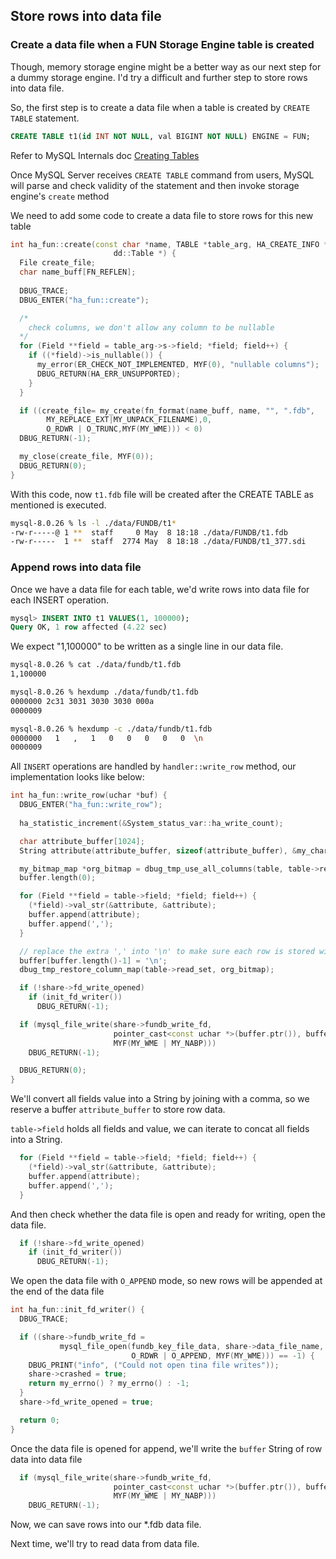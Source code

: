 ## Store rows into data file

### Create a data file when a FUN Storage Engine table is created

Though, memory storage engine might be a better way as our next step for a dummy storage engine. I'd try a difficult and further step to store rows into data file.

So, the first step is to create a data file when a table is created by `CREATE TABLE` statement.
```SQL
CREATE TABLE t1(id INT NOT NULL, val BIGINT NOT NULL) ENGINE = FUN;
```

Refer to MySQL Internals doc [Creating Tables](https://dev.mysql.com/doc/internals/en/creating-tables.html)

Once MySQL Server receives `CREATE TABLE` command from users, MySQL will parse and check validity of the statement and then invoke storage engine's `create` method

We need to add some code to create a data file to store rows for this new table
```C++
int ha_fun::create(const char *name, TABLE *table_arg, HA_CREATE_INFO *,
                       dd::Table *) {
  File create_file;
  char name_buff[FN_REFLEN];
  
  DBUG_TRACE;
  DBUG_ENTER("ha_fun::create");

  /*
    check columns, we don't allow any column to be nullable
  */
  for (Field **field = table_arg->s->field; *field; field++) {
    if ((*field)->is_nullable()) {
      my_error(ER_CHECK_NOT_IMPLEMENTED, MYF(0), "nullable columns");
      DBUG_RETURN(HA_ERR_UNSUPPORTED);
    }
  }

  if ((create_file= my_create(fn_format(name_buff, name, "", ".fdb",
        MY_REPLACE_EXT|MY_UNPACK_FILENAME),0,
        O_RDWR | O_TRUNC,MYF(MY_WME))) < 0)
  DBUG_RETURN(-1);

  my_close(create_file, MYF(0));
  DBUG_RETURN(0);
}
```

With this code, now `t1.fdb` file will be created after the CREATE TABLE as mentioned is executed.
```bash
mysql-8.0.26 % ls -l ./data/FUNDB/t1* 
-rw-r-----@ 1 **  staff     0 May  8 18:18 ./data/FUNDB/t1.fdb
-rw-r-----  1 **  staff  2774 May  8 18:18 ./data/FUNDB/t1_377.sdi
```

### Append rows into data file
Once we have a data file for each table, we'd write rows into data file for each INSERT operation.
```SQL
mysql> INSERT INTO t1 VALUES(1, 100000);
Query OK, 1 row affected (4.22 sec)
```

We expect "1,100000" to be written as a single line in our data file.
```bash
mysql-8.0.26 % cat ./data/fundb/t1.fdb
1,100000

mysql-8.0.26 % hexdump ./data/fundb/t1.fdb
0000000 2c31 3031 3030 3030 000a               
0000009

mysql-8.0.26 % hexdump -c ./data/fundb/t1.fdb
0000000   1   ,   1   0   0   0   0   0  \n                            
0000009
```

All `INSERT` operations are handled by `handler::write_row` method, our implementation looks like below:
```C++
int ha_fun::write_row(uchar *buf) {
  DBUG_ENTER("ha_fun::write_row");
  
  ha_statistic_increment(&System_status_var::ha_write_count);

  char attribute_buffer[1024];
  String attribute(attribute_buffer, sizeof(attribute_buffer), &my_charset_bin);

  my_bitmap_map *org_bitmap = dbug_tmp_use_all_columns(table, table->read_set);
  buffer.length(0);

  for (Field **field = table->field; *field; field++) {
    (*field)->val_str(&attribute, &attribute);
    buffer.append(attribute);
    buffer.append(',');
  }

  // replace the extra ',' into '\n' to make sure each row is stored within a single line
  buffer[buffer.length()-1] = '\n';
  dbug_tmp_restore_column_map(table->read_set, org_bitmap);

  if (!share->fd_write_opened)
    if (init_fd_writer()) 
      DBUG_RETURN(-1);

  if (mysql_file_write(share->fundb_write_fd,
                       pointer_cast<const uchar *>(buffer.ptr()), buffer.length(),
                       MYF(MY_WME | MY_NABP)))
    DBUG_RETURN(-1);

  DBUG_RETURN(0);
}
```

We'll convert all fields value into a String by joining with a comma, so we reserve a buffer `attribute_buffer` to store row data.

`table->field` holds all fields and value, we can iterate to concat all fields into a String.
```C++
  for (Field **field = table->field; *field; field++) {
    (*field)->val_str(&attribute, &attribute);
    buffer.append(attribute);
    buffer.append(',');
  }
```

And then check whether the data file is open and ready for writing, open the data file.
```C++
  if (!share->fd_write_opened)
    if (init_fd_writer()) 
      DBUG_RETURN(-1);
```

We open the data file with `O_APPEND` mode, so new rows will be appended at the end of the data file
```C++
int ha_fun::init_fd_writer() {
  DBUG_TRACE;

  if ((share->fundb_write_fd =
           mysql_file_open(fundb_key_file_data, share->data_file_name,
                           O_RDWR | O_APPEND, MYF(MY_WME))) == -1) {
    DBUG_PRINT("info", ("Could not open tina file writes"));
    share->crashed = true;
    return my_errno() ? my_errno() : -1;
  }
  share->fd_write_opened = true;

  return 0;
}
```

Once the data file is opened for append, we'll write the `buffer` String of row data into data file

```C++
  if (mysql_file_write(share->fundb_write_fd,
                       pointer_cast<const uchar *>(buffer.ptr()), buffer.length(),
                       MYF(MY_WME | MY_NABP)))
    DBUG_RETURN(-1);
```

Now, we can save rows into our *.fdb data file.

Next time, we'll try to read data from data file.
